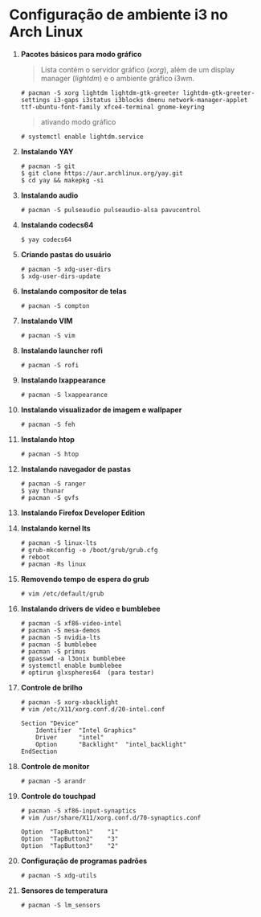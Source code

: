 # Configuração de ambiente i3 no Arch Linux

1. **Pacotes básicos para modo gráfico**
    > Lista contém o servidor gráfico (*xorg*), além de um display manager (*lightdm*) e o ambiente gráfico i3wm.
    ```
    # pacman -S xorg lightdm lightdm-gtk-greeter lightdm-gtk-greeter-settings i3-gaps i3status i3blocks dmenu network-manager-applet ttf-ubuntu-font-family xfce4-terminal gnome-keyring
    ```    
    > ativando modo gráfico
    ```
    # systemctl enable lightdm.service
    ```

2. **Instalando YAY**
    ```
    # pacman -S git
    $ git clone https://aur.archlinux.org/yay.git
    $ cd yay && makepkg -si
    ```

3. **Instalando audio**
    ```
    # pacman -S pulseaudio pulseaudio-alsa pavucontrol
    ```

4. **Instalando codecs64**
    ```
    $ yay codecs64
    ```

5. **Criando pastas do usuário**
    ```
    # pacman -S xdg-user-dirs
    $ xdg-user-dirs-update
    ```

6. **Instalando compositor de telas**
    ```
    # pacman -S compton
    ```

7. **Instalando VIM**
    ```
    # pacman -S vim
    ```
    
8. **Instalando launcher rofi**
    ```
    # pacman -S rofi
    ```

9. **Instalando lxappearance**
    ```
    # pacman -S lxappearance
    ```

10. **Instalando visualizador de imagem e wallpaper**
    ```
    # pacman -S feh
    ```

11. **Instalando htop**
    ```
    # pacman -S htop
    ```

12. **Instalando navegador de pastas**
    ```
    # pacman -S ranger
    $ yay thunar
    # pacman -S gvfs
    ```
    
13.  **Instalando Firefox Developer Edition**

14. **Instalando kernel lts**
    ```
    # pacman -S linux-lts
    # grub-mkconfig -o /boot/grub/grub.cfg
    # reboot
    # pacman -Rs linux
    ```

15. **Removendo tempo de espera do grub**
    ```
    # vim /etc/default/grub
    ```
    
17. **Instalando drivers de vídeo e bumblebee**
    ```
    # pacman -S xf86-video-intel
    # pacman -S mesa-demos
    # pacman -S nvidia-lts
    # pacman -S bumblebee
    # pacman -S primus
    # gpasswd -a l3onix bumblebee
    # systemctl enable bumblebee
    # optirun glxspheres64	(para testar)
    ```

18. **Controle de brilho**
    ```
    # pacman -S xorg-xbacklight
    # vim /etc/X11/xorg.conf.d/20-intel.conf
    ```
    ```
    Section "Device"
        Identifier  "Intel Graphics" 
        Driver      "intel"
        Option      "Backlight"  "intel_backlight"
    EndSection
    ```

19. **Controle de monitor**
    ```
    # pacman -S arandr
    ```

20. **Controle do touchpad**
    ```
    # pacman -S xf86-input-synaptics
    # vim /usr/share/X11/xorg.conf.d/70-synaptics.conf
    ```
    ```
    Option	"TapButton1"	"1"
    Option	"TapButton2"	"3"
    Option	"TapButton3"	"2"
    ```

21. **Configuração de programas padrões**
    ```
    # pacman -S xdg-utils
    ```

22. **Sensores de temperatura**
    ```
    # pacman -S lm_sensors
    ```
